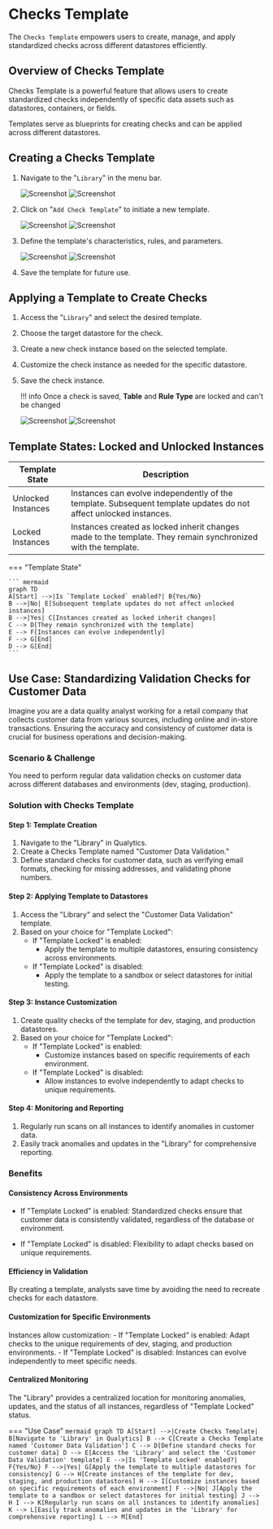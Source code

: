 # Checks Template

The `Checks Template` empowers users to create, manage, and apply standardized checks across different datastores efficiently.

## Overview of Checks Template

Checks Template is a powerful feature that allows users to create standardized checks independently of specific data assets such as datastores, containers, or fields. 

Templates serve as blueprints for creating checks and can be applied across different datastores.

## Creating a Checks Template

1. Navigate to the "`Library`" in the menu bar.

    ![Screenshot](../assets/checks/checks-template/library-dark.png#only-dark)
    ![Screenshot](../assets/checks/checks-template/library-light.png#only-light)

2. Click on "`Add Check Template`" to initiate a new template.

    ![Screenshot](../assets/checks/checks-template/add-check-template-dark.png#only-dark)
    ![Screenshot](../assets/checks/checks-template/add-check-template-light.png#only-light)

3. Define the template's characteristics, rules, and parameters.

    ![Screenshot](../assets/checks/checks-template/check-template-page-dark.png#only-dark)
    ![Screenshot](../assets/checks/checks-template/check-template-page-light.png#only-light)

4. Save the template for future use.

## Applying a Template to Create Checks

1. Access the "`Library`" and select the desired template.
2. Choose the target datastore for the check.
3. Create a new check instance based on the selected template.
4. Customize the check instance as needed for the specific datastore.
4. Save the check instance.

    !!! info
        Once a check is saved, **Table** and **Rule Type** are locked and can't be changed

    ![Screenshot](../assets/checks/checks-template/creating-check-based-on-template-dark.png#only-dark)
    ![Screenshot](../assets/checks/checks-template/creating-check-based-on-template-light.png#only-light)


## Template States: Locked and Unlocked Instances

| Template State   | Description                                                                   |
|-------------------|-------------------------------------------------------------------------------|
| Unlocked Instances| Instances can evolve independently of the template. Subsequent template updates do not affect unlocked instances.|
| Locked Instances  | Instances created as locked inherit changes made to the template. They remain synchronized with the template.|

=== "Template State"

    ``` mermaid
    graph TD
    A[Start] -->|Is `Template Locked` enabled?| B{Yes/No}
    B -->|No| E[Subsequent template updates do not affect unlocked instances]
    B -->|Yes| C[Instances created as locked inherit changes]
    C --> D[They remain synchronized with the template]
    E --> F[Instances can evolve independently]
    F --> G[End]
    D --> G[End]
    ```

## Use Case: Standardizing Validation Checks for Customer Data

Imagine you are a data quality analyst working for a retail company that collects customer data from various sources, including online and in-store transactions. Ensuring the accuracy and consistency of customer data is crucial for business operations and decision-making.


### Scenario & Challenge 

You need to perform regular data validation checks on customer data across different databases and environments (dev, staging, production).

### Solution with Checks Template

#### Step 1: Template Creation

1. Navigate to the "Library" in Qualytics.
2. Create a Checks Template named "Customer Data Validation."
3. Define standard checks for customer data, such as verifying email formats, checking for missing addresses, and validating phone numbers.

#### Step 2: Applying Template to Datastores

1. Access the "Library" and select the "Customer Data Validation" template.
2. Based on your choice for "Template Locked":
    - If "Template Locked" is enabled:
        - Apply the template to multiple datastores, ensuring consistency across environments.
    - If "Template Locked" is disabled:
        - Apply the template to a sandbox or select datastores for initial testing.

#### Step 3: Instance Customization

1. Create quality checks of the template for dev, staging, and production datastores.
2. Based on your choice for "Template Locked":
    - If "Template Locked" is enabled:
        - Customize instances based on specific requirements of each environment.
    - If "Template Locked" is disabled:
        - Allow instances to evolve independently to adapt checks to unique requirements.

#### Step 4: Monitoring and Reporting

1. Regularly run scans on all instances to identify anomalies in customer data.
2. Easily track anomalies and updates in the "Library" for comprehensive reporting.

### Benefits

#### Consistency Across Environments

- If "Template Locked" is enabled: Standardized checks ensure that customer data is consistently validated, regardless of the database or environment.

- If "Template Locked" is disabled: Flexibility to adapt checks based on unique requirements.

#### Efficiency in Validation

By creating a template, analysts save time by avoiding the need to recreate checks for each datastore.

#### Customization for Specific Environments

Instances allow customization:
    - If "Template Locked" is enabled: Adapt checks to the unique requirements of dev, staging, and production environments.
    - If "Template Locked" is disabled: Instances can evolve independently to meet specific needs.

#### Centralized Monitoring

The "Library" provides a centralized location for monitoring anomalies, updates, and the status of all instances, regardless of "Template Locked" status.

=== "Use Case"
    ``` mermaid
    graph TD
    A[Start] -->|Create Checks Template| B[Navigate to 'Library' in Qualytics]
    B --> C[Create a Checks Template named 'Customer Data Validation']
    C --> D[Define standard checks for customer data]
    D --> E[Access the 'Library' and select the 'Customer Data Validation' template]
    E -->|Is 'Template Locked' enabled?| F{Yes/No}
    F -->|Yes| G[Apply the template to multiple datastores for consistency]
    G --> H[Create instances of the template for dev, staging, and production datastores]
    H --> I[Customize instances based on specific requirements of each environment]
    F -->|No| J[Apply the template to a sandbox or select datastores for initial testing]
    J --> H
    I --> K[Regularly run scans on all instances to identify anomalies]
    K --> L[Easily track anomalies and updates in the 'Library' for comprehensive reporting]
    L --> M[End]
    ```
